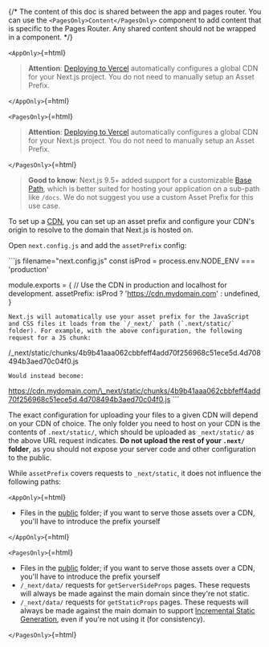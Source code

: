 {/\* The content of this doc is shared between the app and pages router.
You can use the `<PagesOnly>Content</PagesOnly>` component to add
content that is specific to the Pages Router. Any shared content should
not be wrapped in a component. \*/}

`<AppOnly>`{=html}

> **Attention**: [Deploying to
> Vercel](/docs/app/building-your-application/deploying) automatically
> configures a global CDN for your Next.js project. You do not need to
> manually setup an Asset Prefix.

`</AppOnly>`{=html}

`<PagesOnly>`{=html}

> **Attention**: [Deploying to
> Vercel](/docs/pages/building-your-application/deploying) automatically
> configures a global CDN for your Next.js project. You do not need to
> manually setup an Asset Prefix.

`</PagesOnly>`{=html}

> **Good to know**: Next.js 9.5+ added support for a customizable [Base
> Path](/docs/app/api-reference/next-config-js/basePath), which is
> better suited for hosting your application on a sub-path like `/docs`.
> We do not suggest you use a custom Asset Prefix for this use case.

To set up a
[CDN](https://en.wikipedia.org/wiki/Content_delivery_network), you can
set up an asset prefix and configure your CDN's origin to resolve to the
domain that Next.js is hosted on.

Open `next.config.js` and add the `assetPrefix` config:

\`\`\`js filename="next.config.js" const isProd = process.env.NODE_ENV
=== 'production'

module.exports = { // Use the CDN in production and localhost for
development. assetPrefix: isProd ? 'https://cdn.mydomain.com' :
undefined, }


    Next.js will automatically use your asset prefix for the JavaScript and CSS files it loads from the `/_next/` path (`.next/static/` folder). For example, with the above configuration, the following request for a JS chunk:

/\_next/static/chunks/4b9b41aaa062cbbfeff4add70f256968c51ece5d.4d708494b3aed70c04f0.js


    Would instead become:

https://cdn.mydomain.com/\_next/static/chunks/4b9b41aaa062cbbfeff4add70f256968c51ece5d.4d708494b3aed70c04f0.js
\`\`\`

The exact configuration for uploading your files to a given CDN will
depend on your CDN of choice. The only folder you need to host on your
CDN is the contents of `.next/static/`, which should be uploaded as
`_next/static/` as the above URL request indicates. **Do not upload the
rest of your `.next/` folder**, as you should not expose your server
code and other configuration to the public.

While `assetPrefix` covers requests to `_next/static`, it does not
influence the following paths:

`<AppOnly>`{=html}

-   Files in the
    [public](/docs/app/building-your-application/optimizing/static-assets)
    folder; if you want to serve those assets over a CDN, you'll have to
    introduce the prefix yourself

`</AppOnly>`{=html}

`<PagesOnly>`{=html}

-   Files in the
    [public](/docs/pages/building-your-application/optimizing/static-assets)
    folder; if you want to serve those assets over a CDN, you'll have to
    introduce the prefix yourself
-   `/_next/data/` requests for `getServerSideProps` pages. These
    requests will always be made against the main domain since they're
    not static.
-   `/_next/data/` requests for `getStaticProps` pages. These requests
    will always be made against the main domain to support [Incremental
    Static
    Generation](/docs/pages/building-your-application/data-fetching/incremental-static-regeneration),
    even if you're not using it (for consistency).

`</PagesOnly>`{=html}
